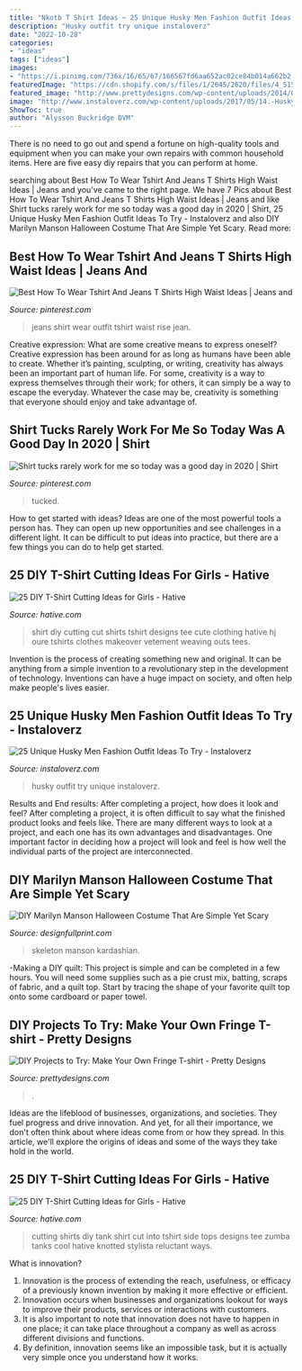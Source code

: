 ```yaml
---
title: "Nkotb T Shirt Ideas ~ 25 Unique Husky Men Fashion Outfit Ideas To Try"
description: "Husky outfit try unique instaloverz"
date: "2022-10-28"
categories:
- "ideas"
tags: ["ideas"]
images:
- "https://i.pinimg.com/736x/16/65/67/166567fd6aa652ac02ce84b014a662b2.jpg"
featuredImage: "https://cdn.shopify.com/s/files/1/2645/2620/files/4_515f0700-36a1-436c-a5ae-671bdbeb4d98_large.jpg?v=1551790493"
featured_image: "http://www.prettydesigns.com/wp-content/uploads/2014/05/Pretty-Shirt.jpg"
image: "http://www.instaloverz.com/wp-content/uploads/2017/05/14.-Husky-Men-Outfit.jpg"
ShowToc: true
author: "Alysson Buckridge DVM"
---
```



There is no need to go out and spend a fortune on high-quality tools and equipment when you can make your own repairs with common household items. Here are five easy diy repairs that you can perform at home.

	

		
searching about Best How To Wear Tshirt And Jeans T Shirts High Waist Ideas | Jeans and you've came to the right page. We have 7 Pics about Best How To Wear Tshirt And Jeans T Shirts High Waist Ideas | Jeans and like Shirt tucks rarely work for me so today was a good day in 2020 | Shirt, 25 Unique Husky Men Fashion Outfit Ideas To Try - Instaloverz and also DIY Marilyn Manson Halloween Costume That Are Simple Yet Scary. Read more:
		
    
## Best How To Wear Tshirt And Jeans T Shirts High Waist Ideas | Jeans And

<img loading=lazy src="https://i.pinimg.com/736x/16/65/67/166567fd6aa652ac02ce84b014a662b2.jpg" onerror="this.onerror=null;this.src='https://tse1.mm.bing.net/th?id=OIP.gnPu4-gXr5KNAEPtFE7zwwAAAA&amp;pid=15.1';" alt="Best How To Wear Tshirt And Jeans T Shirts High Waist Ideas | Jeans and">

_Source: pinterest.com_

>jeans shirt wear outfit tshirt waist rise jean. 

	

Creative expression: What are some creative means to express oneself?
Creative expression has been around for as long as humans have been able to create. Whether it’s painting, sculpting, or writing, creativity has always been an important part of human life. For some, creativity is a way to express themselves through their work; for others, it can simply be a way to escape the everyday. Whatever the case may be, creativity is something that everyone should enjoy and take advantage of.

    
## Shirt Tucks Rarely Work For Me So Today Was A Good Day In 2020 | Shirt

<img loading=lazy src="https://i.pinimg.com/736x/77/f6/d3/77f6d3bc95b1f3353dc1ed31df6b985b.jpg" onerror="this.onerror=null;this.src='https://tse2.mm.bing.net/th?id=OIP.gZSJ2K-JGAnj1yPMD1cYCAHaKa&amp;pid=15.1';" alt="Shirt tucks rarely work for me so today was a good day in 2020 | Shirt">

_Source: pinterest.com_

>tucked. 

	

How to get started with ideas?
Ideas are one of the most powerful tools a person has. They can open up new opportunities and see challenges in a different light. It can be difficult to put ideas into practice, but there are a few things you can do to help get started.

    
## 25 DIY T-Shirt Cutting Ideas For Girls - Hative

<img loading=lazy src="https://hative.com/wp-content/uploads/2014/11/diy-tshirt-cutting-ideas/8-diy-t-shirt-cut.jpg" onerror="this.onerror=null;this.src='https://tse4.mm.bing.net/th?id=OIP.lAqm5suao2-fk3kSm47Z0gHaKB&amp;pid=15.1';" alt="25 DIY T-Shirt Cutting Ideas for Girls - Hative">

_Source: hative.com_

>shirt diy cutting cut shirts tshirt designs tee cute clothing hative hj oure tshirts clothes makeover vetement weaving outs tees. 

	

Invention is the process of creating something new and original. It can be anything from a simple invention to a revolutionary step in the development of technology. Inventions can have a huge impact on society, and often help make people's lives easier.

    
## 25 Unique Husky Men Fashion Outfit Ideas To Try - Instaloverz

<img loading=lazy src="http://www.instaloverz.com/wp-content/uploads/2017/05/14.-Husky-Men-Outfit.jpg" onerror="this.onerror=null;this.src='https://tse1.mm.bing.net/th?id=OIP.FQEde7kMrkxluvL_1IS-KwHaLG&amp;pid=15.1';" alt="25 Unique Husky Men Fashion Outfit Ideas To Try - Instaloverz">

_Source: instaloverz.com_

>husky outfit try unique instaloverz. 

	

Results and End results: After completing a project, how does it look and feel?
After completing a project, it is often difficult to say what the finished product looks and feels like. There are many different ways to look at a project, and each one has its own advantages and disadvantages. One important factor in deciding how a project will look and feel is how well the individual parts of the project are interconnected.

    
## DIY Marilyn Manson Halloween Costume That Are Simple Yet Scary

<img loading=lazy src="https://cdn.shopify.com/s/files/1/2645/2620/files/4_515f0700-36a1-436c-a5ae-671bdbeb4d98_large.jpg?v=1551790493" onerror="this.onerror=null;this.src='https://tse4.mm.bing.net/th?id=OIP.UBbXVXTMK6ph2ou_J2L0wwAAAA&amp;pid=15.1';" alt="DIY Marilyn Manson Halloween Costume That Are Simple Yet Scary">

_Source: designfullprint.com_

>skeleton manson kardashian. 

	

-Making a DIY quilt: This project is simple and can be completed in a few hours. You will need some supplies such as a pie crust mix, batting, scraps of fabric, and a quilt top. Start by tracing the shape of your favorite quilt top onto some cardboard or paper towel.

    
## DIY Projects To Try: Make Your Own Fringe T-shirt - Pretty Designs

<img loading=lazy src="http://www.prettydesigns.com/wp-content/uploads/2014/05/Pretty-Shirt.jpg" onerror="this.onerror=null;this.src='https://tse4.mm.bing.net/th?id=OIP.FeK_ERFnHr2jt_WYTfYYGgHaL1&amp;pid=15.1';" alt="DIY Projects to Try: Make Your Own Fringe T-shirt - Pretty Designs">

_Source: prettydesigns.com_

>. 

	

Ideas are the lifeblood of businesses, organizations, and societies. They fuel progress and drive innovation. And yet, for all their importance, we don't often think about where ideas come from or how they spread. In this article, we'll explore the origins of ideas and some of the ways they take hold in the world.

    
## 25 DIY T-Shirt Cutting Ideas For Girls - Hative

<img loading=lazy src="https://hative.com/wp-content/uploads/2014/11/diy-tshirt-cutting-ideas/22-cutting-shirts-into-tank-tops.jpg" onerror="this.onerror=null;this.src='https://tse3.mm.bing.net/th?id=OIP.ligGZPDzb2KKBMl05sedxgHaLJ&amp;pid=15.1';" alt="25 DIY T-Shirt Cutting Ideas for Girls - Hative">

_Source: hative.com_

>cutting shirts diy tank shirt cut into tshirt side tops designs tee zumba tanks cool hative knotted stylista reluctant ways. 

	

What is innovation?
1. Innovation is the process of extending the reach, usefulness, or efficacy of a previously known invention by making it more effective or efficient.
2. Innovation occurs when businesses and organizations lookout for ways to improve their products, services or interactions with customers.
3. It is also important to note that innovation does not have to happen in one place; it can take place throughout a company as well as across different divisions and functions.
4. By definition, innovation seems like an impossible task, but it is actually very simple once you understand how it works.

